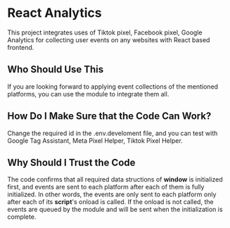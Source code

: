 # React Analytics

This project integrates uses of Tiktok pixel, Facebook pixel, Google Analytics for collecting user events on any websites with React based frontend.

## Who Should Use This 

If you are looking forward to applying event collections of the mentioned platforms, you can use the module to integrate them all.

## How Do I Make Sure that the Code Can Work?
Change the required id in the .env.develoment file, and you can test with Google Tag Assistant, Meta Pixel Helper, Tiktok Pixel Helper.

## Why Should I Trust the Code
The code confirms that all required data structions of **window** is initialized first, and events are sent to each platform after each of them is fully initialized. In other words, the events are only sent to each platform only after each of its **script**'s onload is called. If the onload is not called, the events are queued by the module and will be sent when the initialization is complete.

